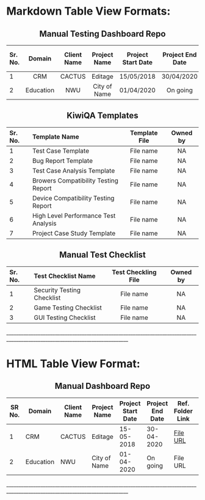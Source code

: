 <h1>Markdown Table View Formats:</h1>
<div align="center">
<h2>Manual Testing Dashboard Repo</h2> 
<p align="center"> 
  
| Sr. No.| Domain        | Client Name | Project Name | Project Start Date  | Project End Date  | Ref. folder link  | Lead by  |
| :------| :-----------: | :----------:| :-----------:| :------------------:| :----------------:| :----------------:|:-------: | 
|  1     | CRM           | CACTUS      | Editage      | 15/05/2018          | 30/04/2020        |[Editage](https://github.com/Dhairyashukla/Manual-Dashboard-Repo./tree/master/Editage)| NA       |
| 2      | Education     | NWU         | City of Name | 01/04/2020          | On going          | NWU               | NA       | 

</p>
<h2>KiwiQA Templates</h2> 
<p align="center">
  
| Sr. No. | Template Name                        | Template File          | Owned by     | 
| :-------| :----------------------------------- | :--------------------: | :----------: | 
| 1       | Test Case Template                   | File name              | NA           |
| 2       | Bug Report Template                  | File name              | NA           |
| 3       | Test Case Analysis Template          | File name              | NA           |
| 4       | Browers Compatibility Testing Report | File name              | NA           |
| 5       | Device Compatibility Testing Report  | File name              | NA           |
| 6       | High Level Performance Test Analysis | File name              | NA           |
| 7       | Project Case Study Template          | File name              | NA           |

</p>
<h2>Manual Test Checklist</h2> 
<p align="center"> 
  
| Sr. No. | Test Checklist Name        | Test Checkling File    | Owned by     |
| :-------| :------------------------- | :--------------------: | :----------: |
| 1       | Security Testing Checklist | File name              | NA           |
| 2       | Game Testing Checklist     | File name              | NA           |
| 3       | GUI Testing Checklist      | File name              | NA           |

</p>
</div> 
________________________________________________________________________________________________________________________________
<h1>HTML Table View Format: </h1>
<div align="center">
<h2>Manual Dashboard Repo</h2> 
<p align="center"> 
<table class="greyGridTable">
<thead>
<tr>
<th>SR No.</th>
<th>Domain</th>
<th>Client Name</th>
<th>Project Name</th>
<th>Project Start Date</th>
<th>Project End Date</th>
<th>Ref. Folder Link</th>
<th>Lead By</th>
</tr>
</thead>
<tbody>
<tr>
<td>1</td>
<td>CRM</td>
<td>CACTUS</td>
<td>Editage</td>
<td>15-05-2018</td>
<td>30-04-2020</td>
<td><a href="http://www.m-w.com/dictionary/" target="_blank">File URL</td>
<td>NA</td>
</tr>
<tr>
<td>2</td>
<td>Education</td>
<td>NWU</td>
<td>City of Name</td>
<td>01-04-2020</td>
<td>On going</td>
<td>File URL</td>
<td>NA</td>
</tr>
</tbody>
</table>
</p>
</div>
________________________________________________________________________________________________________________________________
